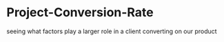 # Project-Conversion-Rate
seeing what factors play a larger role in a client converting on our product
